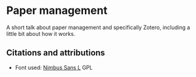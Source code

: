 # Paper management

A short talk about paper management and specifically Zotero, including a little bit about how it works.

## Citations and attributions

- Font used: [Nimbus Sans L](https://fontlibrary.org/en/font/nimbus-sans-l) GPL

